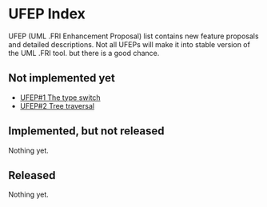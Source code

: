 UFEP Index
==========

UFEP (UML .FRI Enhancement Proposal) list contains new feature proposals
and detailed descriptions. Not all UFEPs will make it into stable version
of the UML .FRI tool. but there is a good chance.

Not implemented yet
-------------------

* [UFEP#1 The type switch](UFEP-001.md)
* [UFEP#2 Tree traversal](UFEP-002.md)

Implemented, but not released
-----------------------------

Nothing yet.

Released
--------

Nothing yet.
